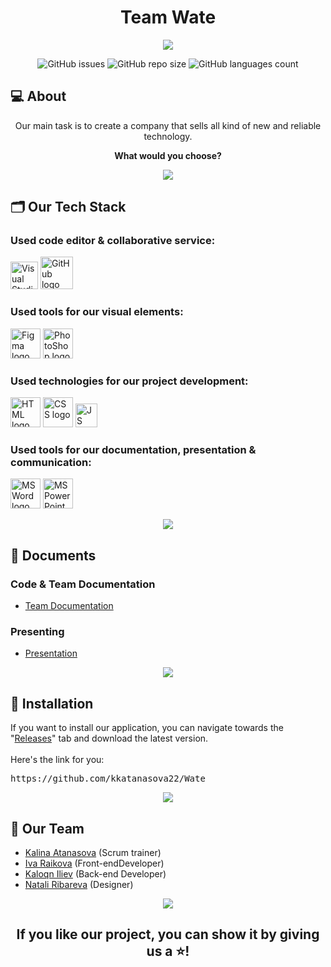 <h1 align="center">Team Wate</h1>

<p align="center">
    <img src="https://cdn.discordapp.com/attachments/1103246657363132447/1184249657388445767/WateBanner.jpg?ex=658b4970&is=6578d470&hm=d22f8fcb181bd6f0e03e28cff94cc18ba7b08ec5905564e1d23821d9d15d04d8&">
</p>

<p align = "center">
    <img alt="GitHub issues" src="https://img.shields.io/github/issues-closed/KKAtanasova22/Wate">
    <img alt="GitHub repo size" src="https://img.shields.io/github/repo-size/KKAtanasova22/Wate">
    <img alt="GitHub languages count"src="https://img.shields.io/github/languages/count/KKAtanasova22/Wate">
<br>

## 💻 About
<p align="center">Our main task is to create a company that sells all kind of new and reliable technology.</p>
<p align="center"><b>What would you choose?</b></p>

<p align="center">
    <img src="https://cdn.discordapp.com/attachments/1103246649075171390/1116130271583031347/line-light.jpg"/>
</p>

## 🗂️ Our Tech Stack
### Used code editor & collaborative service:
<p align="left">
    <a href="https://visualstudio.microsoft.com/vs/"><img src="https://upload.wikimedia.org/wikipedia/commons/thumb/5/59/Visual_Studio_Icon_2019.svg/1030px-Visual_Studio_Icon_2019.svg.png" alt="Visual Studio 2022 logo" width=44px /></a>
    <a href="https://github.com/"><img src="https://img.icons8.com/nolan/344/github.png" alt="GitHub logo" width=52px /></a>
</p>

### Used tools for our visual elements:
<p align="left">
    <a href="https://www.figma.com/"><img src="https://img.icons8.com/color/344/figma--v1.png" alt="Figma logo" width=48px/></a>
    <a href="https://www.adobe.com/bg/"><img src="https://upload.wikimedia.org/wikipedia/commons/thumb/a/af/Adobe_Photoshop_CC_icon.svg/1200px-Adobe_Photoshop_CC_icon.svg.png" alt="PhotoShop logo" width=48px/></a>
</p>

### Used technologies for our project development:
<p align="left">
    <a href="https://html.com/"><img src="https://upload.wikimedia.org/wikipedia/commons/thumb/6/61/HTML5_logo_and_wordmark.svg/1024px-HTML5_logo_and_wordmark.svg.png" alt="HTML logo" width=48px/></a>
    <a href="https://html.com/"><img src="https://cdn.freebiesupply.com/logos/large/2x/css3-logo-png-transparent.png" alt="CSS logo" width=48px/></a>
    <a href="https://developer.mozilla.org/en-US/docs/Web/JavaScript"><img src="https://cdn.discordapp.com/attachments/1103246657363132447/1184252680017813504/image-removebg-preview_6.png?ex=658b4c41&is=6578d741&hm=eef363e742bfb02d0e45ec6d8786a2c7a1d009f543f9cbfbe16cf7eb2e602d76&" alt="JS logo" height=38 width=35px/></a>
</p>

### Used tools for our documentation, presentation & communication:
<p align="left">
    <a href="https://www.microsoft.com/en-ww/microsoft-365/word"><img src="https://img.icons8.com/color/344/ms-word.png" alt="MS Word logo" width=48px /></a>
    <a href="https://www.microsoft.com/en-ww/microsoft-365/powerpoint"><img src="https://img.icons8.com/color/344/ms-powerpoint.png" alt="MS PowerPoint logo" width=48px /></a>
</p>

<p align="center">
    <img src="https://cdn.discordapp.com/attachments/1103246649075171390/1116130271583031347/line-light.jpg"/>
</p>

## 📄 Documents

### Code & Team Documentation
  - [Team Documentation](https://codingburgas-my.sharepoint.com/:w:/g/personal/idraykova22_codingburgas_bg/EXwzAXhMq65Cvrlw7q7i2E8Bi3bvv6_R-M138-0ZzhvpDQ?e=Euvcjv)

### Presenting
  - [Presentation](https://codingburgas-my.sharepoint.com/:p:/g/personal/idraykova22_codingburgas_bg/Eeiv3mJ2eBpJsac3xTvcI1QBkt1te71_mIBQx8_SKwt3Dg?e=BGwzXm)

<p align="center">
    <img src="https://cdn.discordapp.com/attachments/1103246649075171390/1116130271583031347/line-light.jpg"/>
</p>

## 💾 Installation

If you want to install our application, you can navigate towards the "<a href="https://github.com/kkatanasova22/Wate">Releases</a>" tab and download the latest version. <br><br>
Here's the link for you:
<pre>https://github.com/kkatanasova22/Wate</pre>

<p align="center">
    <img src="https://cdn.discordapp.com/attachments/1103246649075171390/1116130271583031347/line-light.jpg"/>
</p>

## 👥 Our Team

- <a href = "https://github.com/KKAtanasova22">Kalina Atanasova</a> (Scrum trainer)
- <a href = "https://github.com/IDRaykova22">Iva Raikova</a> (Front-endDeveloper)
- <a href = "https://github.com/KDIliev22">Kaloqn Iliev</a> (Back-end Developer)
- <a href = "https://github.com/niribareva22">Natali Ribareva</a> (Designer)

<p align="center">
    <img src="https://cdn.discordapp.com/attachments/1103246649075171390/1116130271583031347/line-light.jpg"/>
</p>

## <p align="center">If you like our project, you can show it by giving us a ⭐!</p>

